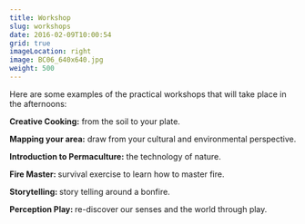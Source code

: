 ```yaml
---
title: Workshop
slug: workshops
date: 2016-02-09T10:00:54
grid: true
imageLocation: right
image: BC06_640x640.jpg
weight: 500
---
```


Here are some examples of the practical workshops that will take place in the afternoons:

<b>Creative Cooking:</b> from the soil to your plate.

<b>Mapping your area:</b> draw from your cultural and environmental perspective.

<b>Introduction to Permaculture:</b> the technology of nature.

<b>Fire Master: </b> survival exercise to learn how to master fire.

<b>Storytelling: </b> story telling around a bonfire.

<b>Perception Play: </b> re-discover our senses and the world through play.
